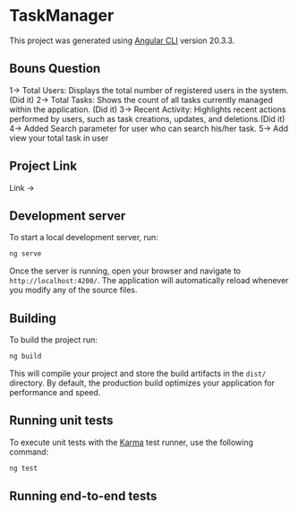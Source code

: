 # TaskManager

This project was generated using [Angular CLI](https://github.com/angular/angular-cli) version 20.3.3.


## Bouns Question

1->	Total Users: Displays the total number of registered users in the system.(Did it)
2->	Total Tasks: Shows the count of all tasks currently managed within the application. (Did it)
3->	Recent Activity: Highlights recent actions performed by users, such as task creations, updates, and deletions.(Did it)
4-> Added Search parameter for user who can search his/her task.
5-> Add view your total task in user 


## Project Link
Link -> 


## Development server

To start a local development server, run:

```bash
ng serve
```

Once the server is running, open your browser and navigate to `http://localhost:4200/`. The application will automatically reload whenever you modify any of the source files.

## Building

To build the project run:

```bash
ng build
```

This will compile your project and store the build artifacts in the `dist/` directory. By default, the production build optimizes your application for performance and speed.

## Running unit tests

To execute unit tests with the [Karma](https://karma-runner.github.io) test runner, use the following command:

```bash
ng test
```

## Running end-to-end tests

